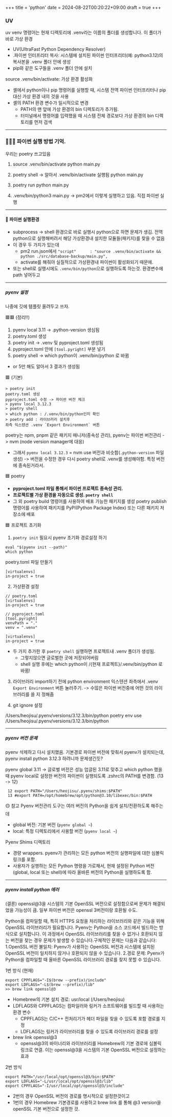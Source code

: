 +++
title = 'python'
date = 2024-08-22T00:20:22+09:00
draft = true
+++

### UV
uv venv 명령어는 현재 디렉토리에 .venv라는 이름의 폴더를 생성합니다. 이 폴더가 바로 가상 환경
- UV(UltraFast Python Dependency Resolver)
- .파이썬 인터프리터 복사: 시스템에 설치된 파이썬 인터프리터(예: python3.12)의 복사본을 .venv 폴더 안에 생성
-  pip와 같은 도구들을 .venv 폴더 안에 설치

source .venv/bin/activate: 가상 환경 활성화
- 셸에서 python이나 pip 명령어를 실행할 때, 시스템 전역 파이썬 인터프리터나 pip 대신 가상 환경 내의 것을 사용
- 셸의 PATH 환경 변수가 일시적으로 변경
    - PATH의 맨 앞에 가상 환경의 bin 디렉토리가 추가됨.
    - 터미널에서 명령어를 입력했을 때 시스템 전체 경로보다 가상 환경의 bin 디렉토리를 먼저 검색

---
### 🍊🍊🍊 파이썬 실행 방법 기억.
우리는 poetry 쓰고있음

1. source .venv/bin/activate
python main.py

2. poetry shell
-> 알아서 .venv/bin/activate 실행됨
python main.py

3. poetry run python main.py

4. .venv/bin/python3 main.py
-> pm2에서 이렇게 실행하고 있음. 직접 파이썬 실행

---

#### 🍋 파이썬 실행환경
- subprocess -> shell 환경으로 바로 실행시 
python으로 하면 문제가 생김. 전역 python으로 실행해버려서 해당 가상환경내 설치한 모듈들(패키지)를 찾을 수 없음
- 이 경우 두 가지가 있는데
	- pm2 run.json에서 
	`"script"      : "source .venv/bin/activate && 
	python ./src/database-backup/main.py",`
	- activate를 해줘야 실질적으로 가상환경내 파이썬이 활성화되기 때문에.
- 또는 shell로 실행시에도 `.venv/bin/python`으로 실행하도록 하는것. 환경변수에 path 넣어두고

---
##### pyenv 설정
나중에 깃에 템플릿 올려두고 쓰자.

🟥🟥 (정리!!)
1. pyenv local 3.11 -> .python-version 생심됨
2. poetry.toml 생성
3. poetry init -> .venv 및 pyproject.toml 생성됨
4. pyproject.toml 안에 `[tool.pyright]` 부분 넣기
5. poetry shell -> which python이 .venv/bin/python 로 바뀜
- or 5만 해도 알아서 3 결과가 생성됨


🟥 (기본)
```
> poetry init
poetry.toml 생성
pyproject.toml 수정 -> 파이썬 버전 체크
> pyenv local 3.12.3
> poetry shell
> which python : /.venv/bin/python인지 확인
> poetry add : 라이브러리 설치후
좌측 익스텐션 .venv `Export Environment` 버튼

```

poetry는 npm, pnpm 같은 패키지 매니저(종속성 관리),
pyenv는 파이썬 버전관리 -> nvm (node version manager에 대응)
- 그래서 `pyenv local 3.12.3` = nvm use 버전과 비슷함(`.python-version` 파일 생성)
-> 버전을 수정한 경우 다시 poetry shell로 .venv를 생성해야함. 특정 버전에 종속된거라서. 

🟦 poetry
- **pyproject.toml 파일 통해서 파이썬 프로젝트 종속성 관리.**
- **프로젝트별 가상 환경을 자동으로 생성. `poetry shell`**
- 그 외
poetry build 명령어를 사용하여 배포 가능한 패키지를 생성
poetry publish 명령어를 사용하여 패키지를 PyPI(Python Package Index) 또는 다른 패키지 저장소에 배포

🟦 프로젝트 초기화
1. `poetry init`
필요시 pyenv 초기화 경로설정 하기
```
eval "$(pyenv init --path)"
which python
```

poetry.toml 파일 만들기
```
[virtualenvs]
in-project = true
```

2. 가상환경 설정
```
// poetry.toml
[virtualenvs]
in-project = true

// pyproject.toml
[tool.pyright]
venvPath = "."
venv = ".venv"

[virtualenvs]
in-project = true
```
- 두 가지 추가한 후 `poetry shell` 실행하면 프로젝트내 .venv 폴더가 생성됨.
	- 그렇지않으면 글로벌한 곳에 저장되어버림
	- shell 실행 후에는 which python이 /{현재 프로젝트}/.venv/bin/python 로 바뀜!

3. 라이브러리 import하기 전에
python environment 익스텐션 좌측에서
.venv `Export Environment` 버튼 눌러주기.
-> 수많은 파이썬 버전중에 어떤 것의 라이브러리를 쓸 지 정해줌

4. git ignore 설정

/Users/heojisu/.pyenv/versions/3.12.3/bin/python
poetry env use /Users/heojisu/.pyenv/versions/3.12.3/bin/python 

---
##### pyenv 버전 문제
pyenv 삭제하고 다시 설치했음.
기본경로 파이썬 버전에 맞춰서 pyenv가 설치되는데,
pyenv install python 3.12.3 하려니까 문제생긴듯?

pyenv global 3.11 -> 글로벌 버전은 성능 업글된 3.11로 맞추고
which python 했을 때 pyenv local로 설정한 버전의 파이썬이 실행되도록 
.zshrc의 PATH를 변경함. (13 -> 12)
```
 12 export PATH="/Users/heojisu/.pyenv/shims:$PATH"
 13 #export PATH=/opt/homebrew/opt/python@3.10/libexec/bin:$PATH
```

🟡 참고
Pyenv 버전관리 도구는 여러 버전의 Python을 쉽게 설치/전환하도록 해주는데
- global 버전: 기본 버전 (`pyenv global ~`)
- local: 특정 디렉토리에서 사용할 버전 (`pyenv local ~`)

Pyenv Shims 디렉토리
- 경량 wrappers. pyenv가 관리하는 모든 python 버전의 실행파일에 대한 심볼릭 링크를 포함.
- 사용자가 실행하는 모든 Python 명령을 가로채서, 현재 설정된 Python 버전 (global, local 또는 shell)에 따라 올바른 버전의 Python을 실행하도록 함.

---
##### pyenv install python 에러
(결론) openssl@3을 시스템의 기본 OpenSSL 버전으로 설정함으로써 문제가 해결되었을 가능성이 큼.
일부 파이썬 버전은 openssl 3버전이랑 호환될 수도.

Python을 컴파일할 때, 특히 HTTPS 요청을 처리하는 라이브러리와 같은 기능을 위해 OpenSSL 라이브러리가 필요합니다. Pyenv는 Python을 소스 코드에서 빌드하는 방식으로 설치합니다. 이 과정에서 OpenSSL 라이브러리를 찾을 수 없거나 호환되지 않는 버전을 찾는 경우 문제가 발생할 수 있습니다.구체적인 문제는 다음과 같습니다:
1.OpenSSL 버전 불일치: Pyenv가 사용하는 OpenSSL 버전과 시스템에 설치된 OpenSSL 버전이 일치하지 않거나 호환되지 않을 수 있습니다.
2.경로 문제: Pyenv가 Python을 컴파일할 때 올바른 OpenSSL 라이브러리 경로를 찾지 못할 수 있습니다.

1번 방식 (현재)
```
export CPPFLAGS="-I$(brew --prefix)/include"
export LDFLAGS="-L$(brew --prefix)/lib"
>> brew link openssl@3
```
- Homebrew의 기본 설치 경로: usr/local (/Users/heojisu)
- LDFLAGS와 CPPFLAGS는 컴파일러와 링커가 소프트웨어를 빌드할 때 사용하는 환경 변수
	- CPPFLAGS는 C/C++ 전처리기가 헤더 파일을 찾을 수 있도록 포함 경로를 지정
	- LDFLAGS는 링커가 라이브러리를 찾을 수 있도록 라이브러리 경로를 설정
- brew link openssl@3
	- openssl@3의 바이너리와 라이브러리를 Homebrew의 기본 경로에 심볼릭 링크로 연결. 이는 openssl@3을 시스템의 기본 OpenSSL 버전으로 설정하는 효과

2번 방식
```
export PATH="/usr/local/opt/openssl@3/bin:$PATH"
export LDFLAGS="-L/usr/local/opt/openssl@3/lib"
export CPPFLAGS="-I/usr/local/opt/openssl@3/include"
```
- 2번의 경우 OpenSSL 버전의 경로를 명시적으로 설정한것이고
- 1번의 경우 Homebrew 기본경로를 사용하고 brew link 를 통해 @3 version을 openSSL 기본 버전으로 설정한 것.